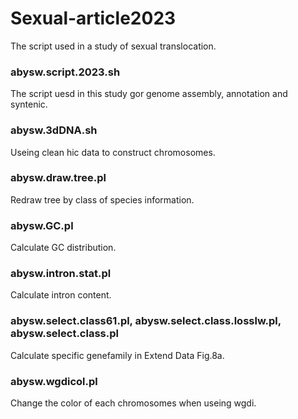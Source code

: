 # Sexual-article2023
The script used in a study of sexual translocation.

### abysw.script.2023.sh
The script uesd in this study gor genome assembly, annotation and syntenic.

### abysw.3dDNA.sh
Useing clean hic data to construct chromosomes.

### abysw.draw.tree.pl
Redraw tree by class of species information.

### abysw.GC.pl
Calculate GC distribution.

### abysw.intron.stat.pl
Calculate intron content.

### abysw.select.class61.pl, abysw.select.class.losslw.pl, abysw.select.class.pl
Calculate specific genefamily in Extend Data Fig.8a.

### abysw.wgdicol.pl
Change the color of each chromosomes when useing wgdi.
